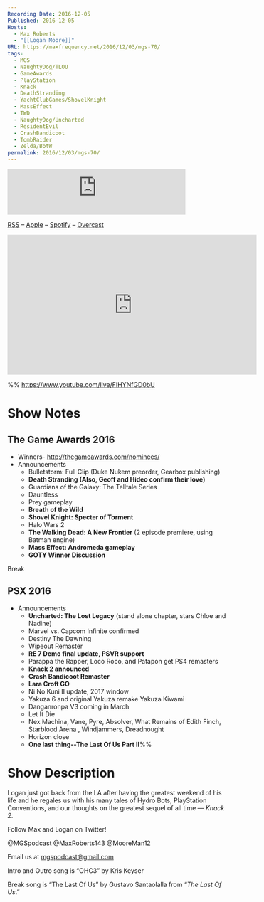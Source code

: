 ```yaml
---
Recording Date: 2016-12-05
Published: 2016-12-05
Hosts:
  - Max Roberts
  - "[[Logan Moore]]"
URL: https://maxfrequency.net/2016/12/03/mgs-70/
tags:
  - MGS
  - NaughtyDog/TLOU
  - GameAwards
  - PlayStation
  - Knack
  - DeathStranding
  - YachtClubGames/ShovelKnight
  - MassEffect
  - TWD
  - NaughtyDog/Uncharted
  - ResidentEvil
  - CrashBandicoot
  - TombRaider
  - Zelda/BotW
permalink: 2016/12/03/mgs-70/
---
```

<iframe src="https://podcasters.spotify.com/pod/show/millennialgamingspeak/embed/episodes/Episode-70-The-Last-of-Us-2-Revealed-and-Logans-Game-Awards-Experience-e1adht6/a-a6ts444" height="102px" width="400px" frameborder="0" scrolling="no"></iframe>

[RSS](https://anchor.fm/s/74aa3858/podcast/rss) – [Apple](https://podcasts.apple.com/us/podcast/episode-3-gdc-wrap-up/id1000915981?i=1000542222515) – [Spotify](https://open.spotify.com/episode/7wePXT4Bt22LWifVLx3n8y) – [Overcast](https://overcast.fm/+EtIgeWxEU)

<div class=iframe-container>
<iframe width="560" height="315" src="https://www.youtube-nocookie.com/embed/FIHYNfGD0bU?si=zqcw87fhyvAdu2Mb" title="YouTube video player" frameborder="0" allow="accelerometer; autoplay; clipboard-write; encrypted-media; gyroscope; picture-in-picture; web-share" allowfullscreen></iframe>
</div>

%%
https://www.youtube.com/live/FIHYNfGD0bU

# Show Notes

## The Game Awards 2016

- Winners- http://thegameawards.com/nominees/
- Announcements
	- Bulletstorm: Full Clip (Duke Nukem preorder, Gearbox publishing)
	- **Death Stranding (Also, Geoff and Hideo confirm their love)**
	- Guardians of the Galaxy: The Telltale Series
	- Dauntless
	- Prey gameplay
	- **Breath of the Wild**
	- **Shovel Knight: Specter of Torment**
	- Halo Wars 2
	- **The Walking Dead: A New Frontier** (2 episode premiere, using Batman engine)
	- **Mass Effect: Andromeda gameplay**
	- **GOTY Winner Discussion**

Break

## PSX 2016

- Announcements
	- **Uncharted: The Lost Legacy** (stand alone chapter, stars Chloe and Nadine)
	- Marvel vs. Capcom Infinite confirmed
	- Destiny The Dawning
	- Wipeout Remaster
	- **RE 7 Demo final update, PSVR support**
	- Parappa the Rapper, Loco Roco, and Patapon get PS4 remasters
	- **Knack 2 announced**
	- **Crash Bandicoot Remaster**
	- **Lara Croft GO**
	- Ni No Kuni II update, 2017 window
	- Yakuza 6 and original Yakuza remake Yakuza Kiwami
	- Danganronpa V3 coming in March
	- Let It Die
	- Nex Machina, Vane, Pyre, Absolver, What Remains of Edith Finch, Starblood Arena , Windjammers, Dreadnought
	- Horizon close
	- **One last thing--The Last Of Us Part II**%%
# Show Description

Logan just got back from the LA after having the greatest weekend of his life and he regales us with his many tales of Hydro Bots, PlayStation Conventions, and our thoughts on the greatest sequel of all time — *Knack 2*.

Follow Max and Logan on Twitter!

@MGSpodcast
@MaxRoberts143
@MooreMan12

Email us at mgspodcast@gmail.com

Intro and Outro song is “OHC3” by Kris Keyser

Break song is “The Last Of Us” by Gustavo Santaolalla from “*The Last Of Us*.”
